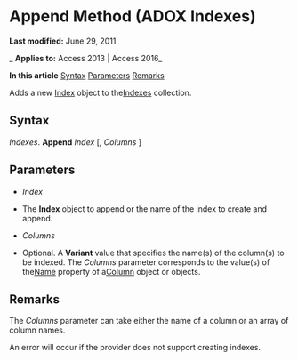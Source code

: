 
# Append Method (ADOX Indexes)

 **Last modified:** June 29, 2011

 _ **Applies to:** Access 2013 | Access 2016_

 **In this article**
[Syntax](#sectionSection1)
[Parameters](#sectionSection2)
[Remarks](#sectionSection3)



Adds a new [Index](fe368ab1-e396-4684-d930-18b0ba58a925.md) object to the[Indexes](ab04bdd1-7c4a-44cb-dfc6-add3a52f502f.md) collection.

## Syntax
<a name="sectionSection1"> </a>

 _Indexes_. **Append** _Index_ [, _Columns_ ]


## Parameters
<a name="sectionSection2"> </a>


-  _Index_
    
- The  **Index** object to append or the name of the index to create and append.
    
-  _Columns_
    
- Optional. A  **Variant** value that specifies the name(s) of the column(s) to be indexed. The _Columns_ parameter corresponds to the value(s) of the[Name](c92a3b2b-6e3f-1ed9-c7be-bf348a0737af.md) property of a[Column](ad38c2df-f704-0599-4b7a-8556e430ba46.md) object or objects.
    

## Remarks
<a name="sectionSection3"> </a>

The  _Columns_ parameter can take either the name of a column or an array of column names.

An error will occur if the provider does not support creating indexes.

